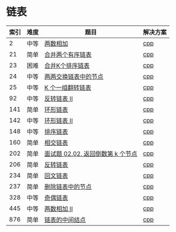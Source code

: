 # 链表

|索引|难度|题目|解决方案|
|----|----|----|--------|
|2|中等|[两数相加](https://leetcode-cn.com/problems/add-two-numbers/)|[cpp](../problem/2_addTwoNumbers.md)|
|21|简单|[合并两个有序链表](https://leetcode-cn.com/problems/merge-two-sorted-lists/)|[cpp](../problem/21_mergeTwoLists.md)|
|23|困难|[合并K个排序链表](https://leetcode-cn.com/problems/merge-k-sorted-lists/)|[cpp](../problem/23_mergeKLists.md)|
|24|中等|[两两交换链表中的节点](https://leetcode-cn.com/problems/swap-nodes-in-pairs/)|[cpp](../problem/24_swapPairs.md)|
|25|中等|[K 个一组翻转链表](https://leetcode-cn.com/problems/reverse-nodes-in-k-group/)|[cpp](../problem/25_reverseKGroup.md)|
|92|中等|[反转链表 II](https://leetcode-cn.com/problems/reverse-linked-list-ii/)|[cpp](../problem/92_reverseBetween.md)|
|141|简单|[环形链表](https://leetcode-cn.com/problems/linked-list-cycle/)|[cpp](../problem/141_hasCycle.md)|
|142|中等|[环形链表 II](https://leetcode-cn.com/problems/linked-list-cycle-ii/)|[cpp](../problem/142_detectCycle.md)|
|148|中等|[排序链表](https://leetcode-cn.com/problems/sort-list/)|[cpp](../problem/148_sortList.md)|
|160|简单|[相交链表](https://leetcode-cn.com/problems/intersection-of-two-linked-lists/)|[cpp](../problem/160_getIntersectionNode.md)|
|202|简单|[面试题 02.02. 返回倒数第 k 个节点](https://leetcode-cn.com/problems/kth-node-from-end-of-list-lcci/)|[cpp](../problem/202_kthToLast.md)|
|206|简单|[反转链表](https://leetcode-cn.com/problems/reverse-linked-list/)|[cpp](../problem/206_reverseList.md)|
|234|简单|[回文链表](https://leetcode-cn.com/problems/palindrome-linked-list/)|[cpp](../problem/234_isPalindrome.md)|
|237|简单|[删除链表中的节点](https://leetcode-cn.com/problems/delete-node-in-a-linked-list/)|[cpp](../problem/237_deleteNode.md)|
|328|中等|[奇偶链表](https://leetcode-cn.com/problems/odd-even-linked-list/)|[cpp](../problem/328_oddEvenList.md)|
|445|中等|[两数相加 II](https://leetcode-cn.com/problems/add-two-numbers-ii/)|[cpp](../problem/445_addTwoNumbers.md)|
|876|简单|[链表的中间结点](https://leetcode-cn.com/problems/middle-of-the-linked-list/)|[cpp](../problem/876_middleNode.md)|

